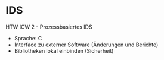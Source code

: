 # IDS
HTW ICW 2 - Prozessbasiertes IDS
- Sprache: C
- Interface zu externer Software (Änderungen und Berichte)
- Bibliotheken lokal einbinden (Sicherheit)
